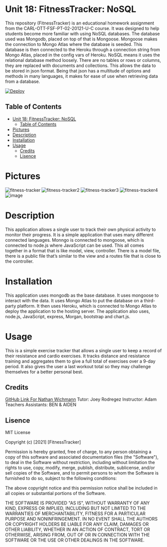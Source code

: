 # Unit 18: FitnessTracker: NoSQL
This repository (FitnessTracker) is an educational homework assignment from the CARL-OTT-FSF-PT-02-20121-U-C course. It was designed to help students become more familiar with using NoSQL databases. The database used was Mongodb, placed on top of that is Mongoose. Mongoose makes the connection to Mongo Atlas where the database is seeded. This database is then connected to the Heroku through a connection string from Mongo Atlas, placed in the config vars of Heroku. NoSQL means it uses the relational database method loosely. There are no tables or rows or columns, they are replaced with documents and collections. This allows the data to be stored in json format. Being that json has a multitude of options and methods in many languages, it makes for ease of use when retrieving data from a database. 

[![Deploy](https://www.herokucdn.com/deploy/button.svg)](https://tranquil-eyrie-67751.herokuapp.com/?id=60d79acddce3a10020392803)

## Table of Contents 
- [Unit 18: FitnessTracker: NoSQL](#unit-18-fitnesstracker-nosql)
  - [Table of Contents](#table-of-contents)
- [Pictures](#pictures)
- [Description](#description)
- [Installation](#installation)
- [Usage](#usage)
  - [Credits](#credits)
  - [Lisence](#lisence)

# Pictures
![fitness-tracker](https://user-images.githubusercontent.com/77902368/123527876-2a2bc880-d6b1-11eb-8bc2-212023448f92.png)
![fitness-tracker2](https://user-images.githubusercontent.com/77902368/123527878-2c8e2280-d6b1-11eb-872f-70e43daa9cef.png)
![fitness-tracker3](https://user-images.githubusercontent.com/77902368/123527880-2e57e600-d6b1-11eb-8420-9560d671857b.png)
![fitness-tracker4](https://user-images.githubusercontent.com/77902368/123527881-3021a980-d6b1-11eb-843f-977ffa3fdd97.png)
![image](https://user-images.githubusercontent.com/77902368/124299069-004c2900-db2b-11eb-87cb-bcf75a0e1a03.png)

# Description
This application allows a single user to track their own physical activity to monitor their progress. It is a simple application that uses many different connected languages. Monngo is connected to mongoose, which is connected to node.js where JavaScript can be used. This all comes together in a format that is like model, view, controller. There is a model file, there is a public file that’s similar to the view and a routes file that is close to the controller. 

# Installation 
This application uses mongodb as the base database. It uses mongoose to interact with the data. It uses Mongo Atlas to put the database on a third-party platform. It then uses Heroku, which is connected to Mongo Atlas to deploy the application to the hosting server. The application also uses, node.js, JavaScript, express, Morgan, bootstrap and chart.js. 

# Usage 
This is a simple exercise tracker that allows a single user to keep a record of their resistance and cardio exercises. It tracks distance and resistance training and aggregates them to give a full total of exercises over a 9-day period. It also gives the user a last workout total so they may challenge themselves for a better personal best. 

## Credits 
<a href="https://github.com/NathanWichmann/">GitHub Link For Nathan Wichmann</a>
Tutor: Joey Rodregez 
Instructor: Adam 
Teachers Assistants: BEN & AIDEN


## Lisence 
MIT License

Copyright (c) [2021] [FitnessTracker]

Permission is hereby granted, free of charge, to any person obtaining a copy
of this software and associated documentation files (the "Software"), to deal
in the Software without restriction, including without limitation the rights
to use, copy, modify, merge, publish, distribute, sublicense, and/or sell
copies of the Software, and to permit persons to whom the Software is
furnished to do so, subject to the following conditions:

The above copyright notice and this permission notice shall be included in all
copies or substantial portions of the Software.

THE SOFTWARE IS PROVIDED "AS IS", WITHOUT WARRANTY OF ANY KIND, EXPRESS OR
IMPLIED, INCLUDING BUT NOT LIMITED TO THE WARRANTIES OF MERCHANTABILITY,
FITNESS FOR A PARTICULAR PURPOSE AND NONINFRINGEMENT. IN NO EVENT SHALL THE
AUTHORS OR COPYRIGHT HOLDERS BE LIABLE FOR ANY CLAIM, DAMAGES OR OTHER
LIABILITY, WHETHER IN AN ACTION OF CONTRACT, TORT OR OTHERWISE, ARISING FROM,
OUT OF OR IN CONNECTION WITH THE SOFTWARE OR THE USE OR OTHER DEALINGS IN THE
SOFTWARE.

